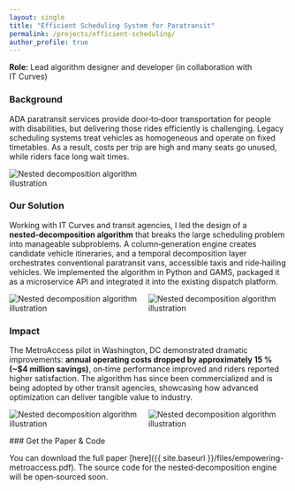 ```yaml
---
layout: single
title: "Efficient Scheduling System for Paratransit"
permalink: /projects/efficient-scheduling/
author_profile: true
---
```




**Role:** Lead algorithm designer and developer (in collaboration with IT Curves)

### Background

ADA paratransit services provide door‑to‑door transportation for people with disabilities, but delivering those rides efficiently is challenging.  Legacy scheduling systems treat vehicles as homogeneous and operate on fixed timetables.  As a result, costs per trip are high and many seats go unused, while riders face long wait times.
<p><img src="{{ site.baseurl }}/assets/img/Efficient_Scheduling_MRMS screen.png" alt="Nested decomposition algorithm illustration" style="max-width:60%; height:auto;" /></p>

### Our Solution

Working with IT Curves and transit agencies, I led the design of a **nested‑decomposition algorithm** that breaks the large scheduling problem into manageable subproblems.  A column‑generation engine creates candidate vehicle itineraries, and a temporal decomposition layer orchestrates conventional paratransit vans, accessible taxis and ride‑hailing vehicles.  We implemented the algorithm in Python and GAMS, packaged it as a microservice API and integrated it into the existing dispatch platform.
<p><img src="{{ site.baseurl }}/assets/img/Efficient_Scheduling_Rolling Horizon Framework.png" alt="Nested decomposition algorithm illustration" style="max-width:50%; height:auto;" /><img src="{{ site.baseurl }}/assets/img/Efficient_Scheduling_Re-optimization2.png" alt="Nested decomposition algorithm illustration" style="max-width:50%; height:auto;" /></p>

### Impact

The MetroAccess pilot in Washington, DC demonstrated dramatic improvements: **annual operating costs dropped by approximately 15 % (~\$4 million savings)**, on‑time performance improved and riders reported higher satisfaction.  The algorithm has since been commercialized and is being adopted by other transit agencies, showcasing how advanced optimization can deliver tangible value to industry.

<p><img src="{{ site.baseurl }}/assets/img/Efficient_Scheduling_routes_before.png" alt="Nested decomposition algorithm illustration" style="max-width:50%; height:auto;" /><img src="{{ site.baseurl }}/assets/img/Efficient_Scheduling_routes_after.png" alt="Nested decomposition algorithm illustration" style="max-width:50%; height:auto;" /></p>
### Get the Paper & Code

You can download the full paper [here]({{ site.baseurl }}/files/empowering-metroaccess.pdf).  The source code for the nested‑decomposition engine will be open‑sourced soon.

